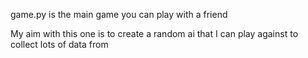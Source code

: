 game.py is the main game you can play with a friend

My aim with this one is to create a random ai that I can play against to collect lots of data from
